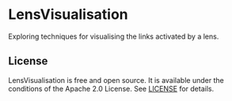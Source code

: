 LensVisualisation
=================

Exploring techniques for visualising the links activated by a lens.

License
-------

LensVisualisation is free and open source. It is available under the conditions of the Apache 2.0 License. See [LICENSE](LICENSE) for details.
